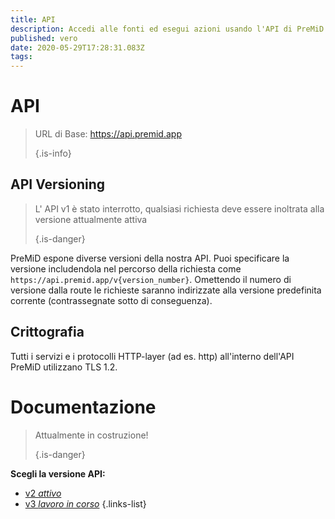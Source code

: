 ```yaml
---
title: API
description: Accedi alle fonti ed esegui azioni usando l'API di PreMiD
published: vero
date: 2020-05-29T17:28:31.083Z
tags:
---
```


# API

> URL di Base: https://api.premid.app 
> 
> {.is-info}

## API Versioning
> L' API v1 è stato interrotto, qualsiasi richiesta deve essere inoltrata alla versione attualmente attiva 
> 
> {.is-danger}

PreMiD espone diverse versioni della nostra API. Puoi specificare la versione includendola nel percorso della richiesta come `https://api.premid.app/v{version_number}`. Omettendo il numero di versione dalla route le richieste saranno indirizzate alla versione predefinita corrente (contrassegnate sotto di conseguenza).

## Crittografia

Tutti i servizi e i protocolli HTTP-layer (ad es. http) all'interno dell'API PreMiD utilizzano TLS 1.2.

# Documentazione
> Attualmente in costruzione! 
> 
> {.is-danger}

**Scegli la versione API:**
- [v2 *attivo*](/dev/api/v2)
- [v3 *lavoro in corso*](/dev/api/v3)
{.links-list}